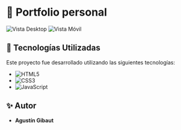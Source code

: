 # 📌 Portfolio personal

![Vista Desktop](https://github.com/user-attachments/assets/466916ec-b3f2-48db-ae69-d53912cba494)
![Vista Móvil](https://github.com/user-attachments/assets/cb9b718e-cae5-491c-894d-ad5f6d69dd63)

## 🚀 Tecnologías Utilizadas

Este proyecto fue desarrollado utilizando las siguientes tecnologías:

- ![HTML5](https://img.shields.io/badge/HTML5-E34F26?style=flat&logo=html5&logoColor=white)
- ![CSS3](https://img.shields.io/badge/CSS3-1572B6?style=flat&logo=css3&logoColor=white)
- ![JavaScript](https://img.shields.io/badge/JavaScript-F7DF1E?style=flat&logo=javascript&logoColor=black)


## ✨ Autor

- **Agustín Gibaut**
